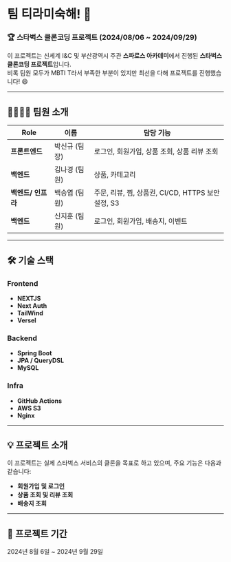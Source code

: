 # 팀 티라미숙해! 👋

### 🏆 스타벅스 클론코딩 프로젝트 (2024/08/06 ~ 2024/09/29)

이 프로젝트는 신세계 I&C 및 부산광역시 주관 **스파로스 아카데미**에서 진행된 **스타벅스 클론코딩 프로젝트**입니다.  
비록 팀원 모두가 MBTI T라서 부족한 부분이 있지만 최선을 다해 프로젝트를 진행했습니다! 😄

---

## 👨‍👩‍👧‍👦 **팀원 소개**

| **Role**        | **이름**    | **담당 기능**                                              |
|-----------------|-------------|------------------------------------------------------------|
| **프론트엔드**   | 박신규 (팀장) | 로그인, 회원가입, 상품 조회, 상품 리뷰 조회                    |
| **백엔드** | 김나경 (팀원)      | 상품, 카테고리                                            |
| **백엔드/ 인프라**       | 백승엽 (팀원)      | 주문, 리뷰, 찜, 상품권, CI/CD, HTTPS 보안 설정, S3                  |
| **백엔드**       | 신지훈 (팀원)      | 로그인, 회원가입, 배송지, 이벤트                           |

---

## 🛠️ **기술 스택**

### **Frontend**  
- **NEXTJS**  
- **Next Auth**  
- **TailWind**
- **Versel**

### **Backend**  
- **Spring Boot**  
- **JPA / QueryDSL**  
- **MySQL**  

### **Infra**  
- **GitHub Actions**  
- **AWS S3**  
- **Nginx**

---

## 💡 **프로젝트 소개**

이 프로젝트는 실제 스타벅스 서비스의 클론을 목표로 하고 있으며, 주요 기능은 다음과 같습니다:

- **회원가입 및 로그인**  
- **상품 조회 및 리뷰 조회**
- **배송지 조회**  

---

## 📜 **프로젝트 기간**  
2024년 8월 6일 ~ 2024년 9월 29일

